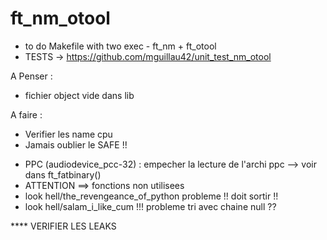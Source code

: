 # ft_nm_otool

- to do Makefile with two exec - ft_nm + ft_otool
- TESTS -> https://github.com/mguillau42/unit_test_nm_otool

A Penser :
- fichier object vide dans lib

A faire :
- Verifier les name cpu
- Jamais oublier le SAFE !!


* PPC (audiodevice_pcc-32) : empecher la lecture de l'archi ppc --> voir dans ft_fatbinary()
* ATTENTION ==> fonctions non utilisees
* look hell/the_revengeance_of_python probleme !! doit sortir !!
* look hell/salam_i_like_cum !!! probleme tri avec chaine null ??

**** VERIFIER LES LEAKS
